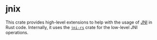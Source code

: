 # jnix

This crate provides high-level extensions to help with the usage of [JNI] in Rust code. Internally,
it uses the [`jni-rs`] crate for the low-level JNI operations.

[JNI]: https://en.wikipedia.org./wiki/Java_Native_Interface
[`jni-rs`]: https://crates.io/crates/jni
